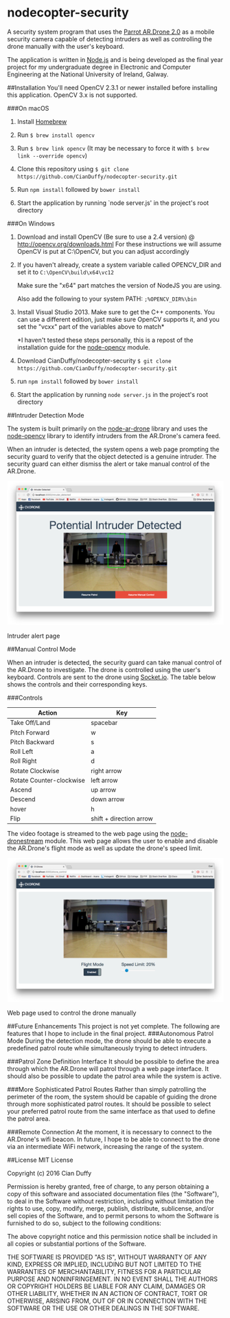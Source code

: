 # nodecopter-security

A security system program that uses the [Parrot AR.Drone 2.0] as a mobile security 
camera capable of detecting intruders as well as controlling the drone manually with 
the user's keyboard.  

The application is written in [Node.js] and is being developed as the final year 
project for my undergraduate degree in Electronic and Computer Engineering at the 
National University of Ireland, Galway.

##Installation
You'll need OpenCV 2.3.1 or newer installed before installing this application. 
OpenCV 3.x is not supported.

###On macOS
1. Install [Homebrew]

2. Run `$ brew install opencv`

3. Run `$ brew link opencv` (It may be necessary to force it with `$ brew link --override opencv`)

4. Clone this repository using `$ git clone https://github.com/CianDuffy/nodecopter-security.git`

5. Run `npm install` followed by `bower install`

6. Start the application by running `node server.js' in the project's root directory 

###On Windows
1. Download and install OpenCV (Be sure to use a 2.4 version) @
http://opencv.org/downloads.html
For these instructions we will assume OpenCV is put at C:\OpenCV, but you can
adjust accordingly

2. If you haven't already, create a system variable called OPENCV_DIR and set it
   to `C:\OpenCV\build\x64\vc12`

   Make sure the "x64" part matches the version of NodeJS you are using.

   Also add the following to your system PATH:
        `;%OPENCV_DIR%\bin`

3. Install Visual Studio 2013. Make sure to get the C++ components.
   You can use a different edition, just make sure OpenCV supports it, and you
   set the "vcxx" part of the variables above to match*
   
   *I haven't tested these steps personally, this is a repost of the installation guide for the [node-opencv] module.

4. Download CianDuffy/nodecopter-security `$ git clone https://github.com/CianDuffy/nodecopter-security.git`

5. run `npm install` followed by `bower install`

6. Start the application by running `node server.js` in the project's root directory 


##Intruder Detection Mode

The system is built primarily on the [node-ar-drone] library and uses the [node-opencv] library to identify intruders from the AR.Drone's camera feed. 

When an intruder is detected, the system opens a web page prompting the security guard to verify that the object detected is a genuine intruder. The security guard can either dismiss the alert or take manual control of the AR.Drone.

![alt text][intruder-detected-screenshot]

Intruder alert page

##Manual Control Mode

When an intruder is detected, the security guard can take manual control of the AR.Drone to investigate. The drone is controlled using the user's keyboard. Controls are sent to the drone using [Socket.io]. The table below shows the controls and their corresponding keys.  

###Controls

 Action | Key 
 --- | --- 
 Take Off/Land | spacebar
 Pitch Forward | w
 Pitch Backward | s
 Roll Left | a
 Roll Right | d
 Rotate Clockwise | right arrow
 Rotate Counter-clockwise | left arrow
 Ascend | up arrow
 Descend | down arrow
 hover | h
 Flip | shift + direction arrow 

The video footage is streamed to the web page using the [node-dronestream] module. This web page allows the user to enable and disable the AR.Drone's flight mode as well as update the drone's speed limit. 
 
![alt text][manual-mode-screenshot] 

Web page used to control the drone manually

##Future Enhancements
This project is not yet complete. The following are features that I hope to include in the final project.
###Autonomous Patrol Mode
During the detection mode, the drone should be able to execute a predefined patrol route while simultaneously trying to detect intruders. 

###Patrol Zone Definition Interface
It should be possible to define the area through which the AR.Drone will patrol through a web page interface. It should also be possible to update the patrol area while the system is active. 
 
###More Sophisticated Patrol Routes
Rather than simply patrolling the perimeter of the room, the system should be capable of guiding the drone through more sophisticated patrol routes. It should be possible to select your preferred patrol route from the same interface as that used to define the patrol area.  

###Remote Connection
At the moment, it is necessary to connect to the AR.Drone's wifi beacon. In future, I hope to be able to connect to the drone via an intermediate WiFi network, increasing the range of the system.


##License
MIT License

Copyright (c) 2016 Cian Duffy

Permission is hereby granted, free of charge, to any person obtaining a copy
of this software and associated documentation files (the "Software"), to deal
in the Software without restriction, including without limitation the rights
to use, copy, modify, merge, publish, distribute, sublicense, and/or sell
copies of the Software, and to permit persons to whom the Software is
furnished to do so, subject to the following conditions:

The above copyright notice and this permission notice shall be included in all
copies or substantial portions of the Software.

THE SOFTWARE IS PROVIDED "AS IS", WITHOUT WARRANTY OF ANY KIND, EXPRESS OR
IMPLIED, INCLUDING BUT NOT LIMITED TO THE WARRANTIES OF MERCHANTABILITY,
FITNESS FOR A PARTICULAR PURPOSE AND NONINFRINGEMENT. IN NO EVENT SHALL THE
AUTHORS OR COPYRIGHT HOLDERS BE LIABLE FOR ANY CLAIM, DAMAGES OR OTHER
LIABILITY, WHETHER IN AN ACTION OF CONTRACT, TORT OR OTHERWISE, ARISING FROM,
OUT OF OR IN CONNECTION WITH THE SOFTWARE OR THE USE OR OTHER DEALINGS IN THE
SOFTWARE.

[Parrot AR.Drone 2.0]: https://www.parrot.com/fr/drones/parrot-ardrone-20-elite-%C3%A9dition
[Node.js]: https://nodejs.org/en/ 
[Homebrew]: https://brew.sh/
[node-ar-drone]: https://github.com/felixge/node-ar-drone
[node-opencv]: https://github.com/peterbraden/node-opencv
[node-dronestream]: https://github.com/bkw/node-dronestream
[Socket.io]: http://socket.io
[intruder-detected-screenshot]: https://github.com/CianDuffy/nodecopter-security/blob/master/README_Stuff/images/intruder-detection-example.png
[manual-mode-screenshot]: https://github.com/CianDuffy/nodecopter-security/blob/master/README_Stuff/images/manual-control-example.png
